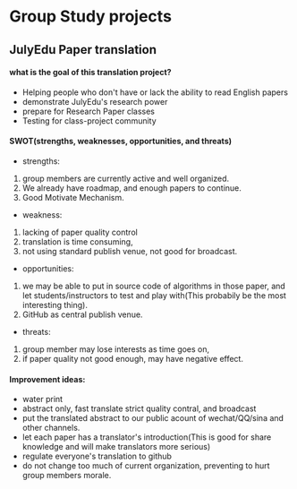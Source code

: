 # Group Study projects

## JulyEdu Paper translation
#### what is the goal of this translation project?
 * Helping people who don't have or lack the ability to read English papers
 * demonstrate JulyEdu's research power
 * prepare for Research Paper classes
 * Testing for class-project community
 
#### SWOT(strengths, weaknesses, opportunities, and threats)
* strengths: 
 1. group members are currently active and well organized. 
 2. We already have roadmap, and enough papers to continue. 
 3. Good Motivate Mechanism.
* weakness: 
 1. lacking of paper quality control
 2. translation is time consuming, 
 3. not using standard publish venue, not good for broadcast. 
* opportunities: 
 1. we may be able to put in source code of algorithms in those paper, and let students/instructors to test and play with(This probabily be the most interesting thing). 
 2. GitHub as central publish venue.
* threats: 
 1. group member may lose interests as time goes on, 
 2. if paper quality not good enough, may have negative effect.

#### Improvement ideas:
 * water print
 * abstract only, fast translate strict quality contral, and broadcast
 * put the translated abstract to our public acount of wechat/QQ/sina and other channels.
 * let each paper has a translator's introduction(This is good for share knowledge and will make translators more serious)
 * regulate everyone's translation to github
 * do not change too much of current organization, preventing to hurt group members morale.
